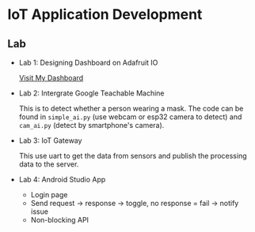 # IoT Application Development 

## Lab

- Lab 1: Designing Dashboard on Adafruit IO

    [Visit My Dashboard](https://io.adafruit.com/grassnhi/dashboards/man-hinh-dieu-hanh)

- Lab 2: Intergrate Google Teachable Machine

    This is to detect whether a person wearing a mask. The code can be found in `simple_ai.py` (use webcam or esp32 camera to detect) and `cam_ai.py` (detect by smartphone's camera).

- Lab 3: IoT Gateway
    
    This use uart to get the data from sensors and publish the processing data to the server.

- Lab 4: Android Studio App
    - Login page
    - Send request -> response -> toggle, no response = fail -> notify issue
    - Non-blocking API 